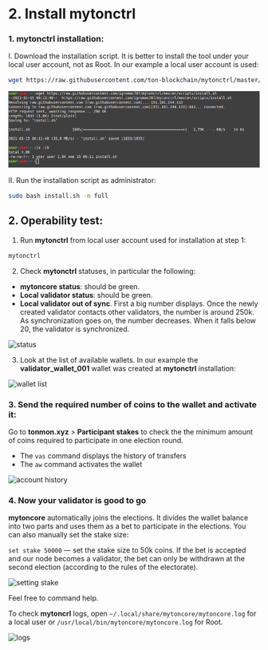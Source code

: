 # 2. Install mytonctrl

### 1. mytonctrl installation:
I. Download the installation script. It is better to install the tool under your local user account, not as Root. In our example a local user account is used:

```sh
wget https://raw.githubusercontent.com/ton-blockchain/mytonctrl/master/scripts/install.sh
```
![](https://github.com/NM005/How-to-run-TON-Validators-Nominators-pool-/blob/a6a4db3ddd7c2864227edba80a64cc8529d87c41/images/manual-ubuntu_wget-ls.png)

II. Run the installation script as administrator:

```sh
sudo bash install.sh -m full
```

## 2. Operability test:
1. Run **mytonctrl** from local user account used for installation at step 1:

```sh
mytonctrl
```

2. Check **mytonctrl** statuses, in particular the following:

* **mytoncore status**: should be green.
* **Local validator status**: should be green.
* **Local validator out of sync**. First a big number displays. Once the newly created validator contacts other validators, the number is around 250k. As synchronization goes on, the number decreases. When it falls below 20, the validator is synchronized.

![status](https://raw.githubusercontent.com/ton-blockchain/mytonctrl/master/screens/mytonctrl-status.png)

3. Look at the list of available wallets. In our example the **validator_wallet_001** wallet was created at **mytonctrl** installation:

![wallet list](https://raw.githubusercontent.com/ton-blockchain/mytonctrl/master/screens/manual-ubuntu_mytonctrl-wl_ru.png)


### 3. Send the required number of coins to the wallet and activate it:
Go to **tonmon.xyz** > **Participant stakes** to check the the minimum amount of coins required to participate in one election round.

* The `vas` command displays the history of transfers
* The `aw` command activates the wallet

![account history](https://raw.githubusercontent.com/ton-blockchain/mytonctrl/master/screens/manual-ubuntu_mytonctrl-vas-aw_ru.png)


### 4. Now your validator is good to go
**mytoncore** automatically joins the elections. It divides the wallet balance into two parts and uses them as a bet to participate in the elections. You can also manually set the stake size:

`set stake 50000` — set the stake size to 50k coins. If the bet is accepted and our node becomes a validator, the bet can only be withdrawn at the second election (according to the rules of the electorate).

![setting stake](https://raw.githubusercontent.com/ton-blockchain/mytonctrl/master/screens/manual-ubuntu_mytonctrl-set_ru.png)

Feel free to command help.

To check **mytoncrl** logs, open `~/.local/share/mytoncore/mytoncore.log` for a local user or `/usr/local/bin/mytoncore/mytoncore.log` for Root.

![logs](https://raw.githubusercontent.com/ton-blockchain/mytonctrl/master/screens/manual-ubuntu_mytoncore-log.png)
